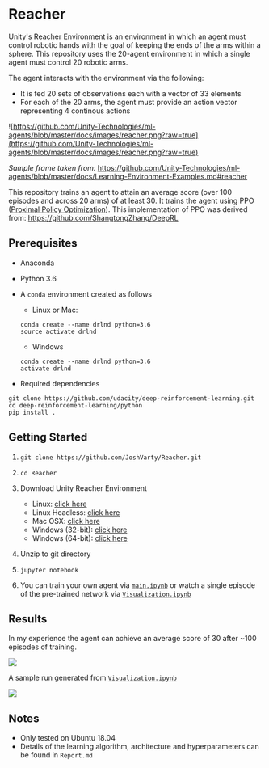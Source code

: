 # Reacher

Unity's Reacher Environment is an environment in which an agent must control robotic hands with the goal of keeping the ends of the arms within a sphere. This repository uses the 20-agent environment in which a single agent must control 20 robotic arms.

The agent interacts with the environment via the following:

  - It is fed 20 sets of observations each with a vector of 33 elements
  - For each of the 20 arms, the agent must provide an action vector representing 4 continous actions



![https://github.com/Unity-Technologies/ml-agents/blob/master/docs/images/reacher.png?raw=true](https://github.com/Unity-Technologies/ml-agents/blob/master/docs/images/reacher.png?raw=true)

*Sample frame taken from:* https://github.com/Unity-Technologies/ml-agents/blob/master/docs/Learning-Environment-Examples.md#reacher


This repository trains an agent to attain an average score (over 100 episodes and across 20 arms) of at least 30. It trains the agent using PPO ([Proximal Policy Optimization](https://arxiv.org/abs/1707.06347)). This implementation of PPO was derived from: https://github.com/ShangtongZhang/DeepRL

## Prerequisites

- Anaconda
- Python 3.6
- A `conda` environment created as follows

  - Linux or Mac:
  ```
  conda create --name drlnd python=3.6
  source activate drlnd 
  ```

  - Windows
  ```
  conda create --name drlnd python=3.6 
  activate drlnd
  ```

- Required dependencies

```
git clone https://github.com/udacity/deep-reinforcement-learning.git
cd deep-reinforcement-learning/python
pip install .
```

## Getting Started

1. `git clone https://github.com/JoshVarty/Reacher.git`

2. `cd Reacher`

3. Download Unity Reacher Environment
   - Linux: [click here](https://s3-us-west-1.amazonaws.com/udacity-drlnd/P2/Reacher/Reacher_Linux.zip)
   - Linux Headless: [click here](https://s3-us-west-1.amazonaws.com/udacity-drlnd/P2/Reacher/Reacher_Linux_NoVis.zip)
   - Mac OSX: [click here](https://s3-us-west-1.amazonaws.com/udacity-drlnd/P2/Reacher/Reacher.app.zip)
   - Windows (32-bit): [click here](https://s3-us-west-1.amazonaws.com/udacity-drlnd/P2/Reacher/Reacher_Windows_x86.zip)
   - Windows (64-bit): [click here](https://s3-us-west-1.amazonaws.com/udacity-drlnd/P2/Reacher/Reacher_Windows_x86_64.zip)

4. Unzip to git directory

5. `jupyter notebook`

6. You can train your own agent via [`main.ipynb`](https://github.com/JoshVarty/Reacher/blob/master/main.ipynb) or watch a single episode of the pre-trained network via [`Visualization.ipynb`](https://github.com/JoshVarty/Reacher/blob/master/Visualization.ipynb)

## Results

In my experience the agent can achieve an average score of 30 after ~100 episodes of training.

![](https://i.gyazo.com/e14d5c2b30a12a4c17af517423ed3033.png)

A sample run generated from [`Visualization.ipynb`](https://github.com/JoshVarty/Reacher/blob/master/Visualization.ipynb)

![](https://i.imgur.com/ynawSiY.gif)


## Notes
 - Only tested on Ubuntu 18.04
 - Details of the learning algorithm, architecture and hyperparameters can be found in `Report.md`